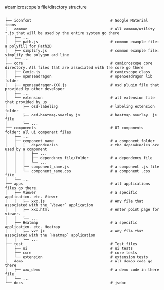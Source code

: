#camicroscope's file/directory structure

    .
    ├── iconfont 									# Google Material icons
    ├── common   									# all common/utility *.js that will be used by the entire system go there
    │   ├── ...
    │   ├── path.js 								# common example file: a polyfill for Path2D
    │   ├── simplify.js 							# common example file: simplify the polygon and line
    │   └── ...
    ├── core										# camicroscope core directory. All files that are associated with the core go there
    │   ├── Camic.js 								# camicscope class
    │   ├── openseadragon 							# openSeadragon lib folder
    │   ├── openseadragon-XXX.js 					# osd plugin file that provided by other developer
    │   ├── ...
    │   └── extension 								# all extension file that provided by us
    │   	├── osd-labeling						# labeling extension folder
    │   	├── osd-heatmap-overlay.js 				# heatmap overlay .js file
    │   	└── ...   
    ├── components									# UI components folder: all ui component files 
    │   ├── ...
    │   ├── component_name  						# a component folder
    │   │	├── dependencies						# the dependencies are used by a component
    │   │   │	├── ...
    │   │   │	├── dependency_file/folder 			# a dependency file
    │	│   │	└── ...            
    │   │	├── component_name.js        			# a component .js file
    │   │	└── component_name.css 					# a component .css file
    │   └── ...          
    ├── apps										# all applications files go there.
    │   ├── Viewer          						# a specific application. etc. Viewer
    │   │   ├── xxx.js  							# Any file that associated with the `Viewer` application
    │   │   ├── xxx.html 							# enter point page for viewer.
    │   │   └── ...                      			
    │   ├── Heatmap         						# a specific application. etc. Heatmap
    │   │   ├── xxx.js 								# Any file that associated with the `Heatmap` application
    │   │   └── ...  
    ├── test                    					# Test files
    │   ├── ui          							# ui tests
    │   ├── core         							# core tests
    │   └── extension                				# extension tests
    ├── demo										# all demos code go there
    │   ├── xxx_demo								# a demo code in there file					
    │   └── ...    									
    └── docs										# jsdoc



